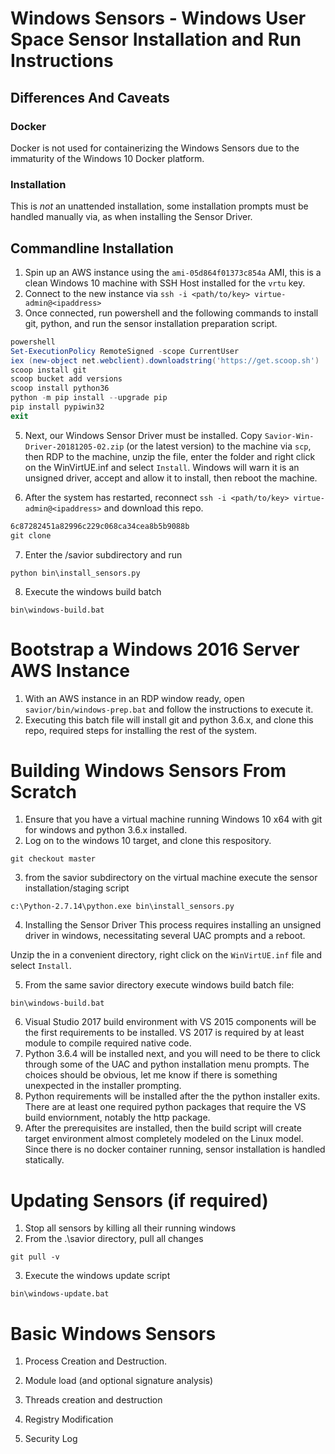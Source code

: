 # Windows Sensors - Windows User Space Sensor Installation and Run Instructions

## Differences And Caveats

### Docker
Docker is not used for containerizing the Windows Sensors due to the immaturity of the Windows 10 Docker platform.

### Installation
This is *not* an unattended installation, some installation prompts must be handled manually via, as when installing the Sensor Driver.

## Commandline Installation
1. Spin up an AWS instance using the `ami-05d864f01373c854a` AMI, this is a clean Windows 10 machine with SSH Host installed for the `vrtu` key.
2. Connect to the new instance via
`ssh -i <path/to/key> virtue-admin@<ipaddress>`
3. Once connected, run powershell and the following commands to install git, python, and run the sensor installation preparation script.
```powershell
powershell
Set-ExecutionPolicy RemoteSigned -scope CurrentUser
iex (new-object net.webclient).downloadstring('https://get.scoop.sh')
scoop install git
scoop bucket add versions
scoop install python36
python -m pip install --upgrade pip
pip install pypiwin32
exit
```
5. Next, our Windows Sensor Driver must be installed. Copy `Savior-Win-Driver-20181205-02.zip` (or the latest version) to the machine via `scp`, then RDP to the machine, unzip the file, enter the folder and right click on the WinVirtUE.inf and select `Install`. Windows will warn it is an unsigned driver, accept and allow it to install, then reboot the machine.

6. After the system has restarted, reconnect `ssh -i <path/to/key> virtue-admin@<ipaddress>` and download this repo.
```cmd
6c87282451a82996c229c068ca34cea8b5b9088b
git clone
```

7. Enter the /savior subdirectory and run
```Cmd
python bin\install_sensors.py
```

8. Execute the windows build batch
```Cmd
bin\windows-build.bat
```

# Bootstrap a Windows 2016 Server AWS Instance
1) With an AWS instance in an RDP window ready, open `savior/bin/windows-prep.bat` and follow the instructions to execute it.
2) Executing this batch file will install git and python 3.6.x, and clone this repo, required steps for installing the rest of the system.

# Building Windows Sensors From Scratch
1. Ensure that you have a virtual machine running Windows 10 x64 with git for windows and python 3.6.x installed.
2. Log on to the windows 10 target, and clone this respository.
```Cmd
git checkout master
```
3. from the savior subdirectory on the virtual machine execute the sensor installation/staging script
```Cmd
c:\Python-2.7.14\python.exe bin\install_sensors.py
```
4. Installing the Sensor Driver
This process requires installing an unsigned driver in windows, necessitating several UAC prompts and a reboot.

Unzip the <filename> in a convenient directory, right click on the `WinVirtUE.inf` file and select `Install`.

5. From the same savior directory execute windows build batch file:
```Cmd
bin\windows-build.bat
```
6. Visual Studio 2017 build environment with VS 2015 components will be the first requirements to be installed.  VS 2017 is required by at least module to compile required native code.
7. Python 3.6.4 will be installed next, and you will need to be there to click through some of the UAC and python installation menu prompts.  The choices should be obvious, let me know if there is something unexpected in the installer prompting.
8. Python requirements will be installed after the the python installer exits.  There are at least one required python packages that require the VS build enviornment, notably the http package.
9. After the prerequisites are installed, then the build script will create target environment almost completely modeled on the Linux model.  Since there is no docker container running, sensor installation is handled statically.

# Updating Sensors (if required)
1. Stop all sensors by killing all their running windows
2. From the .\savior directory, pull all changes
```Cmd
git pull -v
```
3. Execute the windows update script
```Cmd
bin\windows-update.bat
```


# Basic Windows Sensors
1. Process Creation and Destruction.  

2. Module load (and optional signature analysis)

3. Threads creation and destruction

4. Registry Modification

5. Security Log

